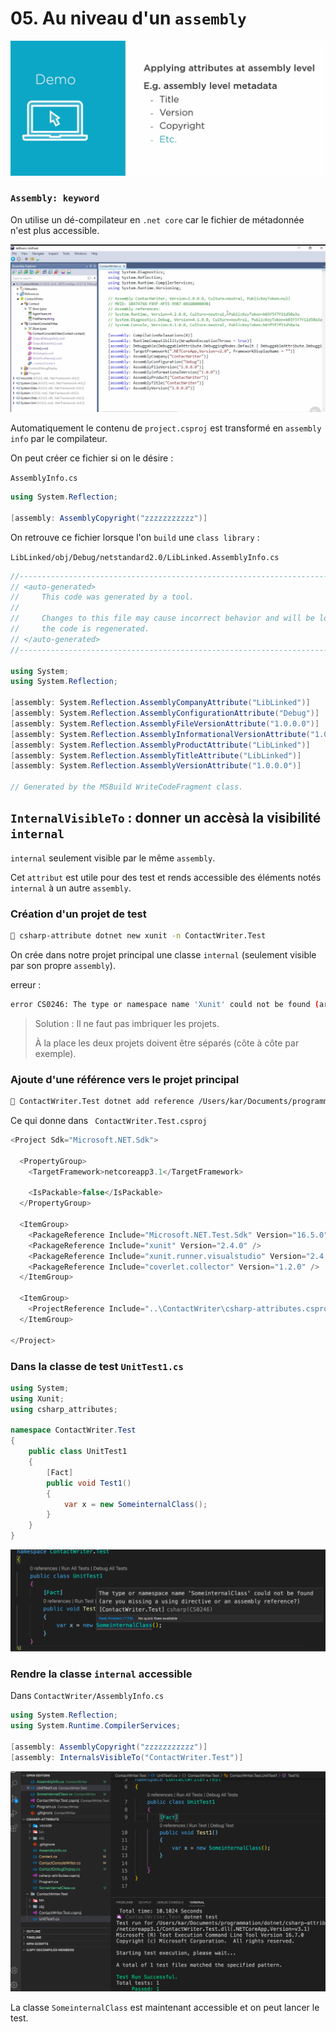 # 05. Au niveau d'un `assembly`

<img src="assets/Screenshot2020-10-22at14.53.10.png" alt="Screenshot 2020-10-22 at 14.53.10" style="zoom:50%;" />

### `Assembly: keyword`

On utilise un dé-compilateur en `.net core` car le fichier de métadonnée n'est plus accessible.

<img src="assets/Screenshot2020-10-22at15.00.06.png" alt="Screenshot 2020-10-22 at 15.00.06" style="zoom:50%;" />

Automatiquement le contenu de `project.csproj` est transformé en `assembly info` par le compilateur.

On peut créer ce fichier si on le désire :

`AssemblyInfo.cs`

```csharp
using System.Reflection;

[assembly: AssemblyCopyright("zzzzzzzzzzz")]
```

On retrouve ce fichier lorsque l'on `build` une `class library` :

`LibLinked/obj/Debug/netstandard2.0/LibLinked.AssemblyInfo.cs`

```csharp
//------------------------------------------------------------------------------
// <auto-generated>
//     This code was generated by a tool.
//
//     Changes to this file may cause incorrect behavior and will be lost if
//     the code is regenerated.
// </auto-generated>
//------------------------------------------------------------------------------

using System;
using System.Reflection;

[assembly: System.Reflection.AssemblyCompanyAttribute("LibLinked")]
[assembly: System.Reflection.AssemblyConfigurationAttribute("Debug")]
[assembly: System.Reflection.AssemblyFileVersionAttribute("1.0.0.0")]
[assembly: System.Reflection.AssemblyInformationalVersionAttribute("1.0.0")]
[assembly: System.Reflection.AssemblyProductAttribute("LibLinked")]
[assembly: System.Reflection.AssemblyTitleAttribute("LibLinked")]
[assembly: System.Reflection.AssemblyVersionAttribute("1.0.0.0")]

// Generated by the MSBuild WriteCodeFragment class.


```

## `InternalVisibleTo` : donner un accèsà la visibilité `internal`

`internal` seulement visible par le même `assembly`.

Cet `attribut` est utile pour des test et rends accessible des éléments notés `internal` à un autre `assembly`.

### Création d'un projet de test

```bash
🦄 csharp-attribute dotnet new xunit -n ContactWriter.Test
```

On crée dans notre projet principal une classe `internal` (seulement visible par son propre `assembly`).

erreur :

```bash
error CS0246: The type or namespace name 'Xunit' could not be found (are you missing a using directive or an assembly reference?)
```

> Solution : Il ne faut pas imbriquer les projets.
>
> À la place les deux projets doivent être séparés (côte à côte par exemple).

### Ajoute d'une référence vers le projet principal

```bash
🦄 ContactWriter.Test dotnet add reference /Users/kar/Documents/programmation/dotnet/csharp-attribute/ContactWriter/csharp-attributes.csproj
```

Ce qui donne dans ` ContactWriter.Test.csproj`

```csharp
<Project Sdk="Microsoft.NET.Sdk">

  <PropertyGroup>
    <TargetFramework>netcoreapp3.1</TargetFramework>

    <IsPackable>false</IsPackable>
  </PropertyGroup>

  <ItemGroup>
    <PackageReference Include="Microsoft.NET.Test.Sdk" Version="16.5.0" />
    <PackageReference Include="xunit" Version="2.4.0" />
    <PackageReference Include="xunit.runner.visualstudio" Version="2.4.0" />
    <PackageReference Include="coverlet.collector" Version="1.2.0" />
  </ItemGroup>

  <ItemGroup>
    <ProjectReference Include="..\ContactWriter\csharp-attributes.csproj" />
  </ItemGroup>

</Project>
```

### Dans la classe de test `UnitTest1.cs`

```csharp
using System;
using Xunit;
using csharp_attributes;

namespace ContactWriter.Test
{
    public class UnitTest1
    {
        [Fact]
        public void Test1()
        {
            var x = new SomeinternalClass();
        }
    }
}
```

<img src="assets/Screenshot2020-10-22at16.57.36.png" alt="Screenshot 2020-10-22 at 16.57.36" style="zoom:50%;" />

### Rendre la classe `internal` accessible

Dans `ContactWriter/AssemblyInfo.cs`

```csharp
using System.Reflection;
using System.Runtime.CompilerServices;

[assembly: AssemblyCopyright("zzzzzzzzzzz")]
[assembly: InternalsVisibleTo("ContactWriter.Test")]
```

<img src="assets/Screenshot2020-10-23at10.05.38.png" alt="Screenshot 2020-10-23 at 10.05.38" style="zoom:50%;" />

La classe `SomeinternalClass` est maintenant accessible et on peut lancer le test.

